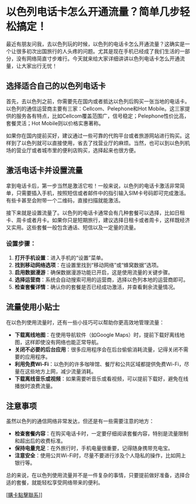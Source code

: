 # 以色列电话卡怎么开通流量？简单几步轻松搞定！

最近有朋友问我，去以色列玩的时候，以色列的电话卡怎么开通流量？这确实是一个让很多初次出国旅行的人头疼的问题。尤其是现在手机已经成了我们生活的一部分，没有网络简直寸步难行。今天就来给大家详细讲讲以色列电话卡怎么开通流量，让大家出行无忧！

## 选择适合自己的以色列电话卡

首先，去以色列之前，你需要先在国内或者抵达以色列后购买一张当地的电话卡。以色列的通信运营商主要有三家：Cellcom、Pelephone和Hot Mobile。这三家提供的服务各有特点，比如Cellcom覆盖范围广，信号稳定；Pelephone性价比高，套餐灵活；Hot Mobile则以价格实惠著称。

如果你在国内提前买好，建议通过一些可靠的代购平台或者旅游网站进行购买。这样到了以色列就可以直接使用，省去了找营业厅的麻烦。当然，也可以到以色列机场的营业厅或者城市里的便利店购买，选择起来也很方便。

## 激活电话卡并设置流量

拿到电话卡后，第一步当然是激活它啦！一般来说，以色列的电话卡激活非常简单，只需要插入手机，按照短信或者邮件中的指引输入SIM卡号码即可完成激活。有些卡甚至会附带一个二维码，直接扫描就能激活。

接下来就是设置流量了。以色列的电话卡通常会有几种套餐可以选择，比如日租卡、周卡或者月卡。如果你只是短期旅行，建议选择日租卡或者周卡，这样既经济又实用。这些套餐一般包含通话、短信以及一定量的流量。

### 设置步骤：
1. **打开手机设置**：进入手机的“设置”菜单。
2. **找到移动网络选项**：在设置里找到“移动网络”或“蜂窝数据”选项。
3. **启用数据漫游**：确保数据漫游功能已开启，这是使用流量的关键步骤。
4. **选择运营商**：系统会自动搜索可用的运营商，选择以色列本地的运营商即可。
5. **检查套餐详情**：确认你的套餐是否已经成功激活，并查看剩余流量情况。

## 流量使用小贴士

在以色列使用流量时，还有一些小技巧可以帮助你更高效地管理流量：

- **下载离线地图**：在使用导航软件（如Google Maps）时，提前下载好离线地图，这样即使没有网络也能正常导航。
- **关闭不必要的后台应用**：很多应用程序会在后台偷偷消耗流量，记得关闭不需要的应用程序。
- **利用免费Wi-Fi**：以色列的许多咖啡馆、餐厅和公共区域都提供免费Wi-Fi，尽量在这些地方上网，减少流量消耗。
- **下载离线音乐或视频**：如果需要听音乐或看视频，可以提前下载好，避免在线播放时浪费流量。

## 注意事项

虽然以色列的通信网络非常发达，但还是有一些需要注意的地方：

- **检查套餐内容**：在购买电话卡时，一定要仔细阅读套餐内容，特别是流量限制和超出后的收费标准。
- **保持电量充足**：在外旅行时，手机电量很重要，记得随身携带充电宝。
- **注意安全**：使用公共Wi-Fi时，尽量不要进行涉及个人隐私的操作，比如网上银行等。

总的来说，在以色列使用流量并不是一件复杂的事情，只要提前做好准备，选择合适的套餐，就能轻松享受网络带来的便利。

[[購卡點擊聯系](https://t.me/s/esim1088)]]